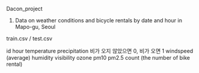 Dacon_project

1. Data on weather conditions and bicycle rentals by date and hour in Mapo-gu, Seoul

train.csv / test.csv

  id 
  hour 
  temperature 
  precipitation 비가 오지 않았으면 0, 비가 오면 1
  windspeed (average) 
  humidity 
  visibility 
  ozone 
  pm10 
  pm2.5
  count (the number of bike rental)
